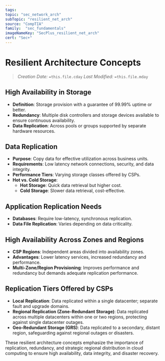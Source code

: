 ```yaml
---
tags:
topic: "sec_network_arch"
subTopic: "resilient_net_arch"
source: "CompTIA"
family:  "sec_fundamentals"
imageNameKey: "SecPlus_resilient_net_arch" 
cert: "Sec+"
---
```

# Resilient Architecture Concepts
> *Creation Date:* `=this.file.cday`
> *Last Modified:* `=this.file.mday`

## High Availability in Storage
- **Definition**: Storage provision with a guarantee of 99.99% uptime or better.
- **Redundancy**: Multiple disk controllers and storage devices available to ensure continuous availability.
- **Data Replication**: Across pools or groups supported by separate hardware resources.

## Data Replication
- **Purpose**: Copy data for effective utilization across business units.
- **Requirements**: Low latency network connections, security, and data integrity.
- **Performance Tiers**: Varying storage classes offered by CSPs.
- **Hot vs. Cold Storage**:
  - **Hot Storage**: Quick data retrieval but higher cost.
  - **Cold Storage**: Slower data retrieval, cost-effective.

## Application Replication Needs
- **Databases**: Require low-latency, synchronous replication.
- **Data File Replication**: Varies depending on data criticality.

## High Availability Across Zones and Regions
- **CSP Regions**: Independent areas divided into availability zones.
- **Advantages**: Lower latency services, increased redundancy and performance.
- **Multi-Zone/Region Provisioning**: Improves performance and redundancy but demands adequate replication performance.

## Replication Tiers Offered by CSPs
- **Local Replication**: Data replicated within a single datacenter; separate fault and upgrade domains.
- **Regional Replication (Zone-Redundant Storage)**: Data replicated across multiple datacenters within one or two regions, protecting against single datacenter outages.
- **Geo-Redundant Storage (GRS)**: Data replicated to a secondary, distant region, safeguarding against regional outages or disasters.

These resilient architecture concepts emphasize the importance of replication, redundancy, and strategic regional distribution in cloud computing to ensure high availability, data integrity, and disaster recovery.
